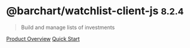 # @barchart/watchlist-client-js <small>8.2.4</small>

> Build and manage lists of investments

[Product Overview](/content/product_overview)
[Quick Start](/content/quick_start)